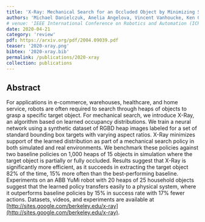 ```yaml
---
title: 'X-Ray: Mechanical Search for an Occluded Object by Minimizing Support of Learned Occupancy Distributions'
authors: 'Michael Danielczuk, Anelia Angelova, Vincent Vanhoucke, Ken Goldberg'
# venue: 'IEEE International Conference on Robotics and Automation (ICRA)'
date: 2020-04-21
category: 'review'
pdf: https://arxiv.org/pdf/2004.09039.pdf
teaser: '2020-xray.png'
bibtex: '2020-xray.bib'
permalink: /publications/2020-xray
collection: publications
---
```


Abstract
-------
For applications in e-commerce, warehouses, healthcare, and home service, robots are often required to search through heaps of objects to grasp a specific target object. For mechanical search, we introduce X-Ray, an algorithm based on learned occupancy distributions. We train a neural network using a synthetic dataset of RGBD heap images labeled for a set of standard bounding box targets with varying aspect ratios. X-Ray minimizes support of the learned distribution as part of a mechanical search policy in both simulated and real environments. We benchmark these policies against two baseline policies on 1,000 heaps of 15 objects in simulation where the target object is partially or fully occluded. Results suggest that X-Ray is significantly more efficient, as it succeeds in extracting the target object 82% of the time, 15% more often than the best-performing baseline. Experiments on an ABB YuMi robot with 20 heaps of 25 household objects suggest that the learned policy transfers easily to a physical system, where it outperforms baseline policies by 15% in success rate with 17% fewer actions. Datasets, videos, and experiments are available at [http://sites.google.com/berkeley.edu/x-ray](http://sites.google.com/berkeley.edu/x-ray).
